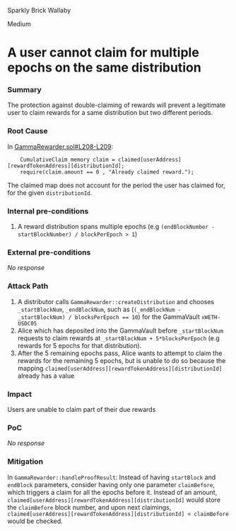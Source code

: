 Sparkly Brick Wallaby

Medium

# A user cannot claim for multiple epochs on the same distribution

### Summary

The protection against double-claiming of rewards will prevent a legitimate user to claim rewards for a same distribution but two different periods.


### Root Cause

In [GammaRewarder.sol#L208-L209](https://github.com/sherlock-audit/2024-10-gamma-rewarder/blob/main/GammaRewarder/contracts/GammaRewarder.sol#L208-L209):
```solidity
    CumulativeClaim memory claim = claimed[userAddress][rewardTokenAddress][distributionId];
    require(claim.amount == 0 , "Already claimed reward.");
```

The claimed map does not account for the period the user has claimed for, for the given `distributionId`. 


### Internal pre-conditions

1. A reward distribution spans multiple epochs (e.g `(endBlockNumber - startBlockNumber) / blockPerEpoch > 1`)


### External pre-conditions

_No response_

### Attack Path

1. A distributor calls `GammaRewarder::createDistribution` and chooses  `_startBlockNum`, `_endBlockNum`, such as (`(_endBlockNum - _startBlockNum) / blocksPerEpoch == 10`) for the GammaVault `xWETH-USDC05` 
2. Alice which has deposited into the GammaVault before `_startBlockNum` requests to claim rewards at `_startBlockNum + 5*blocksPerEpoch` (e.g rewards for 5 epochs for that distribution).
3. After the 5 remaining epochs pass, Alice wants to attempt to claim the rewards for the remaining 5 epochs, but is unable to do so because the mapping `claimed[userAddress][rewardTokenAddress][distributionId]` already has a value


### Impact

Users are unable to claim part of their due rewards

### PoC

_No response_

### Mitigation

In `GammaRewarder::handleProofResult`:
Instead of having `startBlock` and `endBlock` parameters, consider having only one parameter `claimBefore`, which triggers a claim for all the epochs before it.
Instead of an amount, `claimed[userAddress][rewardTokenAddress][distributionId]` would store the `claimBefore` block number, and upon next claimings, `claimed[userAddress][rewardTokenAddress][distributionId] < claimBefore` would be checked.
